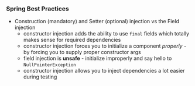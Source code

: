 ### Spring Best Practices
* Construction (mandatory) and Setter (optional) injection vs the Field injection 
  * constructor injection adds the ability to use `final` fields which totally makes sense for required dependencies
  * constructor injection forces you to initialize a component *properly* - by forcing you to supply proper constructor args
  * field injection is **unsafe** - initialize improperly and say hello to `NullPointerException`
  * constructor injection allows you to inject dependencies a lot easier during testing
